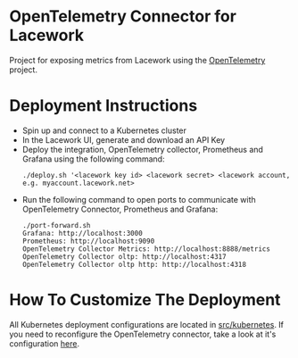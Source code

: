 # OpenTelemetry Connector for Lacework
Project for exposing metrics from Lacework using the [OpenTelemetry](https://opentelemetry.io/) project.

# Deployment Instructions
* Spin up and connect to a Kubernetes cluster
* In the Lacework UI, generate and download an API Key
* Deploy the integration, OpenTelemetry collector, Prometheus and Grafana using the following command:
  ```
  ./deploy.sh '<lacework key id> <lacework secret> <lacework account, e.g. myaccount.lacework.net>
  ```
* Run the following command to open ports to communicate with OpenTelemetry Connector, Prometheus and Grafana:
  ```
  ./port-forward.sh
  Grafana: http://localhost:3000
  Prometheus: http://localhost:9090
  OpenTelemetry Collector Metrics: http://localhost:8888/metrics
  OpenTelemetry Collector oltp: http://localhost:4317
  OpenTelemetry Collector oltp http: http://localhost:4318
  ```

# How To Customize The Deployment
All Kubernetes deployment configurations are located in [src/kubernetes](src/kubernetes). If you need to reconfigure the OpenTelemetry connector, take a look at it's configuration [here](src/kubernetes/opentelemetry-collector.yaml).
